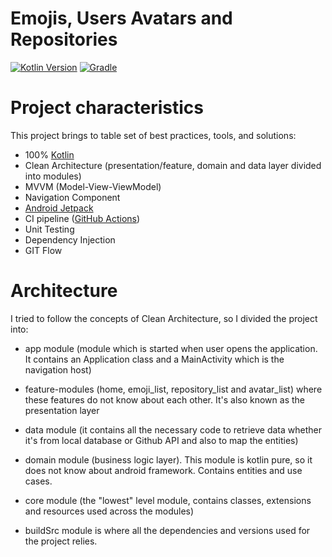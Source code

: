 # Emojis, Users Avatars and Repositories

[![Kotlin Version](https://img.shields.io/badge/Kotlin-1.3.72-blue.svg)](https://kotlinlang.org)
[![Gradle](https://img.shields.io/badge/Gradle-6.5-blue?style=flat)](https://gradle.org)

# Project characteristics

This project brings to table set of best practices, tools, and solutions:

* 100% [Kotlin](https://kotlinlang.org/)
* Clean Architecture (presentation/feature, domain and data layer divided into modules)
* MVVM (Model-View-ViewModel)
* Navigation Component
* [Android Jetpack](https://developer.android.com/jetpack)
* CI pipeline ([GitHub Actions](https://github.com/features/actions))
* Unit Testing
* Dependency Injection
* GIT Flow

# Architecture

I tried to follow the concepts of Clean Architecture, so I divided the project into:

* app module (module which is started when user opens the application. It contains an Application class and a MainActivity which is the navigation host)

* feature-modules (home, emoji_list, repository_list and avatar_list) where these features do not know about each other. It's also known as the presentation layer

* data module (it contains all the necessary code to retrieve data whether it's from local database or Github API and also to map the entities)

* domain module (business logic layer). This module is kotlin pure, so it does not know about android framework. Contains entities and use cases.

* core module (the "lowest" level module, contains classes, extensions and resources used across the modules)

* buildSrc module is where all the dependencies and versions used for the project relies.


